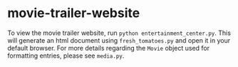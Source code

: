 # movie-trailer-website

To view the movie trailer website, run `python entertainment_center.py`. This will generate an html document using `fresh_tomatoes.py` and open it in your default browser. For more details regarding the `Movie` object used for formatting entries, please see `media.py`.

